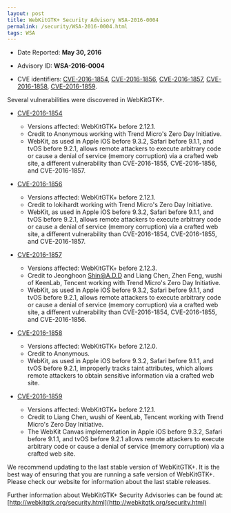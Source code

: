 ```yaml
---
layout: post
title: WebKitGTK+ Security Advisory WSA-2016-0004
permalink: /security/WSA-2016-0004.html
tags: WSA
---
```


* Date Reported: **May 30, 2016**

* Advisory ID: **WSA-2016-0004**

* CVE identifiers: [CVE-2016-1854](#CVE-2016-1854), [CVE-2016-1856](#CVE-2016-1856),
  [CVE-2016-1857](#CVE-2016-1857), [CVE-2016-1858](#CVE-2016-1858),
  [CVE-2016-1859](#CVE-2016-1859).


Several vulnerabilities were discovered in WebKitGTK+.

* <a name="CVE-2016-1854" href="https://cve.mitre.org/cgi-bin/cvename.cgi?name=CVE-2016-1854">CVE-2016-1854</a>
  * Versions affected: WebKitGTK+ before 2.12.1.
  * Credit to Anonymous working with Trend Micro's Zero Day Initiative.
  * WebKit, as used in Apple iOS before 9.3.2, Safari before 9.1.1, and
    tvOS before 9.2.1, allows remote attackers to execute arbitrary code
    or cause a denial of service (memory corruption) via a crafted web
    site, a different vulnerability than CVE-2016-1855, CVE-2016-1856,
    and CVE-2016-1857.

* <a name="CVE-2016-1856" href="https://cve.mitre.org/cgi-bin/cvename.cgi?name=CVE-2016-1856">CVE-2016-1856</a>
  * Versions affected: WebKitGTK+ before 2.12.1.
  * Credit to lokihardt working with Trend Micro's Zero Day Initiative.
  * WebKit, as used in Apple iOS before 9.3.2, Safari before 9.1.1, and
    tvOS before 9.2.1, allows remote attackers to execute arbitrary code
    or cause a denial of service (memory corruption) via a crafted web
    site, a different vulnerability than CVE-2016-1854, CVE-2016-1855,
    and CVE-2016-1857.

* <a name="CVE-2016-1857" href="https://cve.mitre.org/cgi-bin/cvename.cgi?name=CVE-2016-1857">CVE-2016-1857</a>
  * Versions affected: WebKitGTK+ before 2.12.3.
  * Credit to Jeonghoon Shin@A.D.D and Liang Chen, Zhen Feng, wushi of
    KeenLab, Tencent working with Trend Micro's Zero Day Initiative.
  * WebKit, as used in Apple iOS before 9.3.2, Safari before 9.1.1, and
    tvOS before 9.2.1, allows remote attackers to execute arbitrary code
    or cause a denial of service (memory corruption) via a crafted web
    site, a different vulnerability than CVE-2016-1854, CVE-2016-1855,
    and CVE-2016-1856.

* <a name="CVE-2016-1858" href="https://cve.mitre.org/cgi-bin/cvename.cgi?name=CVE-2016-1858">CVE-2016-1858</a>
  * Versions affected: WebKitGTK+ before 2.12.0.
  * Credit to Anonymous.
  * WebKit, as used in Apple iOS before 9.3.2, Safari before 9.1.1, and
    tvOS before 9.2.1, improperly tracks taint attributes, which allows
    remote attackers to obtain sensitive information via a crafted web
    site.

* <a name="CVE-2016-1859" href="https://cve.mitre.org/cgi-bin/cvename.cgi?name=CVE-2016-1859">CVE-2016-1859</a>
  * Versions affected: WebKitGTK+ before 2.12.1.
  * Credit to Liang Chen, wushi of KeenLab, Tencent working with Trend
    Micro's Zero Day Initiative.
  * The WebKit Canvas implementation in Apple iOS before 9.3.2, Safari
    before 9.1.1, and tvOS before 9.2.1 allows remote attackers to
    execute arbitrary code or cause a denial of service (memory
    corruption) via a crafted web site.


We recommend updating to the last stable version of WebKitGTK+. It is
the best way of ensuring that you are running a safe version of
WebKitGTK+. Please check our website for information about the last
stable releases.

Further information about WebKitGTK+ Security Advisories can be found at: 
[http://webkitgtk.org/security.html](http://webkitgtk.org/security.html)
